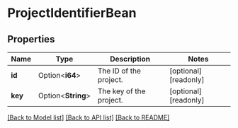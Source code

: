 # ProjectIdentifierBean

## Properties

Name | Type | Description | Notes
------------ | ------------- | ------------- | -------------
**id** | Option<**i64**> | The ID of the project. | [optional][readonly]
**key** | Option<**String**> | The key of the project. | [optional][readonly]

[[Back to Model list]](../README.md#documentation-for-models) [[Back to API list]](../README.md#documentation-for-api-endpoints) [[Back to README]](../README.md)


